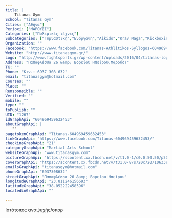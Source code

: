```yaml
---
title: |
    Titanas Gym
School: "Titanas Gym"
Cities: ["Αθήνα"]
Perioxi: ["ΜΑΡΟΥΣΙ"]
Categories: ["Πολεμικές τέχνες"]
Subcategories: ["Γυμναστική","Ενόργανη","Aikido","Krav Maga","Kickboxing","Boxing  "]
Organization: ""
Facebook: "https://www.facebook.com/Titanas-Athlitikos-Syllogos-604969459632453/?pnref=lhc"
Website: "http://www.titanasgym.gr/"
Logo: "http://www.fightsports.gr/wp-content/uploads/2016/04/titanas-logo.jpg"
Address: "Παπαφλέσσα 26 &amp; Βορείου Ηπείρου,Μαρούσι"
TK: ""
Phone: "Κιν.: 6937 308 632"
email: "titanasgym@hotmail.com"
Courses: ""
Place: ""
Rensponsible: ""
Verified: ""
mobile: ""
type: ""
toPublish: ""
UID: "1267"
idGraphApi: "604969459632453"
aboutGraphApi: | 
   ""
pagetokenGraphApi: "Titanas-604969459632453"
linkGraphApi: "https://www.facebook.com/Titanas-604969459632453/"
checkinsGraphApi: "21"
categoryGraphApi: "Martial Arts School"
websiteGraphApi: "www.titanasgym.com"
pictureGraphApi: "https://scontent.xx.fbcdn.net/v/t1.0-1/c0.0.50.50/p50x50/10487192_604972716298794_874383160235577631_n.jpg?oh=b27ba71b5f106081ae2e48ac28b456a1&amp;oe=5AFFDEA7"
coverGraphApi: "https://scontent.xx.fbcdn.net/v/t31.0-8/s720x720/10633985_604972886298777_3523352114097990164_o.jpg?oh=7439dddafebcf6295796c467ac1bc764&amp;oe=5B47AE34"
emailsGraphApi: "titanasgym@hotmail.com"
phoneGraphApi: "6937308632"
streetGraphApi: "Παπαφλέσσα 26 &amp; Βορείου Ηπείρου"
longitudeGraphApi: "23.811246156693"
latitudeGraphApi: "38.052222458596"
locatedinGraphApi: ""

---
```


Ιστότοπος αναψυχής/σπορ

